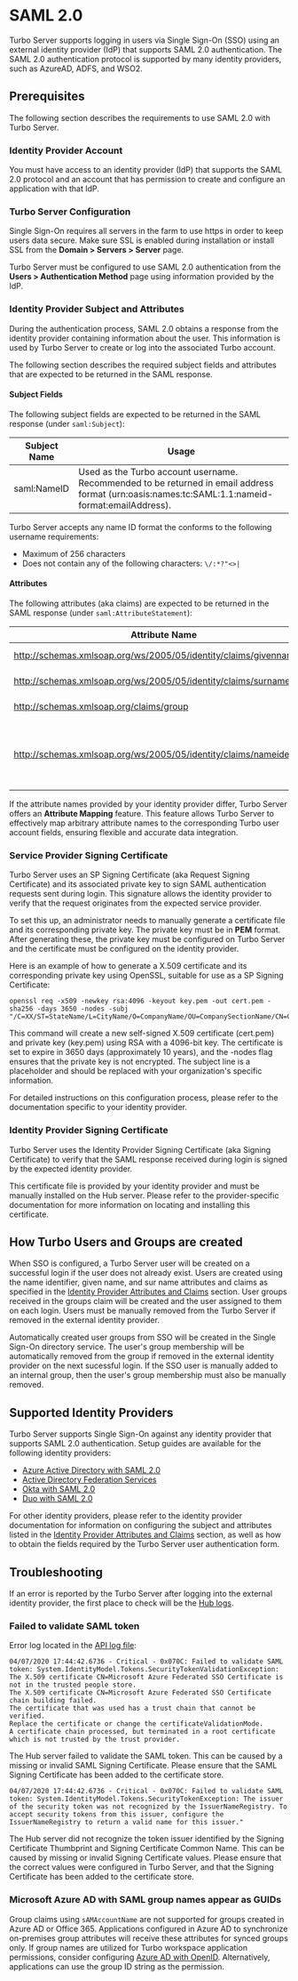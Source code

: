 # SAML 2.0

Turbo Server supports logging in users via Single Sign-On (SSO) using an external identity provider (IdP) that supports SAML 2.0 authentication. The SAML 2.0 authentication protocol is supported by many identity providers, such as AzureAD, ADFS, and WSO2.

## Prerequisites

The following section describes the requirements to use SAML 2.0 with Turbo Server.

### Identity Provider Account

You must have access to an identity provider (IdP) that supports the SAML 2.0 protocol and an account that has permission to create and configure an application with that IdP.

### Turbo Server Configuration

Single Sign-On requires all servers in the farm to use https in order to keep users data secure. Make sure SSL is enabled during installation or install SSL from the __Domain > Servers > Server__ page.

Turbo Server must be configured to use SAML 2.0 authentication from the __Users > Authentication Method__ page using information provided by the IdP.

### Identity Provider Subject and Attributes

During the authentication process, SAML 2.0 obtains a response from the identity provider containing information about the user. This information is used by Turbo Server to create or log into the associated Turbo account.

The following section describes the required subject fields and attributes that are expected to be returned in the SAML response.

#### Subject Fields

The following subject fields are expected to be returned in the SAML response (under `saml:Subject`):

| Subject Name     | Usage     |
| ---------- | ---------- |
| saml:NameID       | Used as the Turbo account username. Recommended to be returned in email address format (urn:oasis:names:tc:SAML:1.1:nameid-format:emailAddress).       |

Turbo Server accepts any name ID format the conforms to the following username requirements:
* Maximum of 256 characters
* Does not contain any of the following characters: `\/:*?"<>|`

#### Attributes

The following attributes (aka claims) are expected to be returned in the SAML response (under `saml:AttributeStatement`):

| Attribute Name     | Usage     |
| ---------- | ---------- |
| http://schemas.xmlsoap.org/ws/2005/05/identity/claims/givenname       | The first name for the Turbo account display name.       |
| http://schemas.xmlsoap.org/ws/2005/05/identity/claims/surname       | The surname for the Turbo account display name.       |
| http://schemas.xmlsoap.org/claims/group       | The user groups to which the Turbo account will be assigned.        |
| http://schemas.xmlsoap.org/ws/2005/05/identity/claims/nameidentifier       | Optional. Used as a fallback for the Turbo account username if the nameID subject does not exist. Recommended to be returned in email address format (urn:oasis:names:tc:SAML:1.1:nameid-format:emailAddress).       |

If the attribute names provided by your identity provider differ, Turbo Server offers an __Attribute Mapping__ feature. This feature allows Turbo Server to effectively map arbitrary attribute names to the corresponding Turbo user account fields, ensuring flexible and accurate data integration.

### Service Provider Signing Certificate

Turbo Server uses an SP Signing Certificate (aka Request Signing Certificate) and its associated private key to sign SAML authentication requests sent during login. This signature allows the identity provider to verify that the request originates from the expected service provider.

To set this up, an administrator needs to manually generate a certificate file and its corresponding private key. The private key must be in __PEM__ format. After generating these, the private key must be configured on Turbo Server and the certificate must be configured on the identity provider.

Here is an example of how to generate a X.509 certificate and its corresponding private key using OpenSSL, suitable for use as a SP Signing Certificate:

```
openssl req -x509 -newkey rsa:4096 -keyout key.pem -out cert.pem -sha256 -days 3650 -nodes -subj "/C=XX/ST=StateName/L=CityName/O=CompanyName/OU=CompanySectionName/CN=CommonNameOrHostname"
```

This command will create a new self-signed X.509 certificate (cert.pem) and private key (key.pem) using RSA with a 4096-bit key. The certificate is set to expire in 3650 days (approximately 10 years), and the -nodes flag ensures that the private key is not encrypted. The subject line is a placeholder and should be replaced with your organization's specific information.

For detailed instructions on this configuration process, please refer to the documentation specific to your identity provider.

### Identity Provider Signing Certificate

Turbo Server uses the Identity Provider Signing Certificate (aka Signing Certificate) to verify that the SAML response received during login is signed by the expected identity provider. 

This certificate file is provided by your identity provider and must be manually installed on the Hub server. Please refer to the provider-specific documentation for more information on locating and installing this certificate.

## How Turbo Users and Groups are created

When SSO is configured, a Turbo Server user will be created on a successful login if the user does not already exist. Users are created using the name identifier, given name, and sur name attributes and claims as specified in the [Identity Provider Attributes and Claims](#prerequisites-identity-provider-subject-and-attributes) section. User groups received in the groups claim will be created and the user assigned to them on each login. Users must be manually removed from the Turbo Server if removed in the external identity provider.

Automatically created user groups from SSO will be created in the Single Sign-On directory service. The user's group membership will be automatically removed from the group if removed in the external identity provider on the next sucessful login. If the SSO user is manually added to an internal group, then the user's group membership must also be manually removed.

## Supported Identity Providers

Turbo Server supports Single Sign-On against any identity provider that supports SAML 2.0 authentication. Setup guides are available for the following identity providers:

- [Azure Active Directory with SAML 2.0](/server/authentication/azuread-saml)
- [Active Directory Federation Services](/server/authentication/adfs)
- [Okta with SAML 2.0](/server/authentication/okta-saml)
- [Duo with SAML 2.0](/server/authentication/duo-saml)

For other identity providers, please refer to the identity provider documentation for information on configuring the subject and attributes listed in the [Identity Provider Attributes and Claims](#prerequisites-identity-provider-attibutes-and-claims) section, as well as how to obtain the fields required by the Turbo Server user authentication form.

## Troubleshooting

If an error is reported by the Turbo Server after logging into the external identity provider, the first place to check will be the [Hub logs](/server/troubleshooting/hub-server.html#locating-log-files).

### Failed to validate SAML token

Error log located in the [API log file](/server/troubleshooting/hub-server.html#locating-log-files):
```
04/07/2020 17:44:42.6736 - Critical - 0x070C: Failed to validate SAML token: System.IdentityModel.Tokens.SecurityTokenValidationException: 
The X.509 certificate CN=Microsoft Azure Federated SSO Certificate is not in the trusted people store. 
The X.509 certificate CN=Microsoft Azure Federated SSO Certificate chain building failed. 
The certificate that was used has a trust chain that cannot be verified.
Replace the certificate or change the certificateValidationMode. 
A certificate chain processed, but terminated in a root certificate which is not trusted by the trust provider.
```

The Hub server failed to validate the SAML token. This can be caused by a missing or invalid SAML Signing Certificate. Please ensure that the SAML Signing Certificate has been added to the certificate store.

```
04/07/2020 17:44:42.6736 - Critical - 0x070C: Failed to validate SAML token: System.IdentityModel.Tokens.SecurityTokenException: The issuer of the security token was not recognized by the IssuerNameRegistry. To accept security tokens from this issuer, configure the IssuerNameRegistry to return a valid name for this issuer."
```

The Hub server did not recognize the token issuer identified by the Signing Certificate Thumbprint and Signing Certificate Common Name. This can be caused by missing or invalid Signing Certificate values. Please ensure that the correct values were configured in Turbo Server, and that the Signing Certificate has been added to the certificate store.

### Microsoft Azure AD with SAML group names appear as GUIDs

Group claims using `sAMAccountName` are not supported for groups created in Azure AD or Office 365. Applications configured in Azure AD to synchronize on-premises group attributes will receive these attributes for synced groups only. If group names are utilized for Turbo workspace application permissions, consider configuring [Azure AD with OpenID](/server/authentication/azuread-openid-connect). Alternatively, applications can use the group ID string as the permission.
